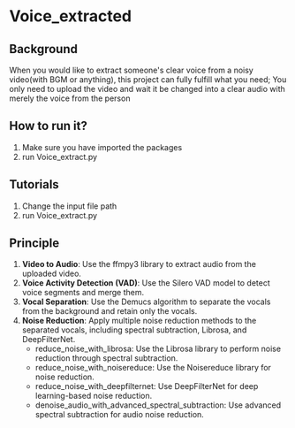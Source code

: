 # Voice_extracted
## Background
   When you would like to extract someone's clear voice from a noisy video(with BGM or anything), this project can fully fulfill what you need;
   You only need to upload the video and wait it be changed into a clear audio with merely the voice from the person
## How to run it?
1. Make sure you have imported the packages
2. run Voice_extract.py
## Tutorials
1. Change the input file path
2. run Voice_extract.py
## Principle
1. **Video to Audio**: Use the ffmpy3 library to extract audio from the uploaded video.
2. **Voice Activity Detection (VAD)**: Use the Silero VAD model to detect voice segments and merge them.
3. **Vocal Separation**: Use the Demucs algorithm to separate the vocals from the background and retain only the vocals.
4. **Noise Reduction**: Apply multiple noise reduction methods to the separated vocals, including spectral subtraction, Librosa, and DeepFilterNet.
   - reduce_noise_with_librosa: Use the Librosa library to perform noise reduction through spectral subtraction.
   - reduce_noise_with_noisereduce: Use the Noisereduce library for noise reduction.
   - reduce_noise_with_deepfilternet: Use DeepFilterNet for deep learning-based noise reduction.
   - denoise_audio_with_advanced_spectral_subtraction: Use advanced spectral subtraction for audio noise reduction.
